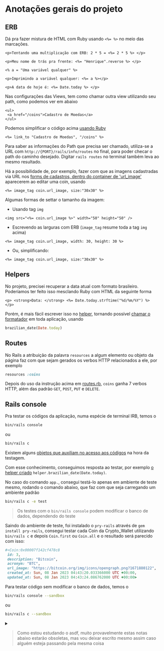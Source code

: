 # Anotações gerais do projeto

## ERB

Dá pra fazer mistura de HTML com Ruby usando `<%= %>` no meio das marcações.

```erb
<p>Tentando uma multiplicação com ERB: 2 * 5 = <%= 2 * 5 %> </p>

<p>Meu nome de trás pra frente: <%= "Henrique".reverse %> </p>

<% a = "Uma variável qualquer" %>

<p>Imprimindo a variável qualquer: <%= a %></p>

<p>A data de hoje é: <%= Date.today %> </p>
```

Nas configurações das Views, tem como chamar outra view utilizando seu path, como podemos ver em abaixo

```erb
<ul>
 <a href="/coins">Cadastro de Moedas</a>
</ul>
```

Podemos simplificar o código acima [usando Ruby][welcome_index]

```erb
<%= link_to "Cadastro de Moedas", "/coins" %>
```

Para saber as informações do Path que precisa ser chamado, utiliza-se a URL com `http://{PORT}/rails/info/routes` no final, para poder checar o path do caminho desejado. Digitar `rails routes` no terminal também leva ao mesmo resultado.

Há a possibilidade de, por exemplo, fazer com que as imagens cadastradas via URL nos [forms de cadastros, dentro do container de 'url_image'][form_erb] aparecerem ao editar uma coin, usando

```erb
<%= image_tag coin.url_image, size:"30x30" %>
```

Algumas formas de settar o tamanho da imagem:

- Usando tag `img`

```erb
<img src="<%= coin.url_image %>" width="50" height="50" />
```

- Escrevendo as larguras com ERB (`image_tag` resume toda a tag `img` acima)

```erb
<%= image_tag coin.url_image, width: 30, height: 30 %>
```

- Ou, simplificando:

```erb
<%= image_tag coin.url_image, size:"30x30" %>
```

## Helpers

No projeto, precisei recuperar a data atual com formato brasileiro. Poderíamos ter feito isso mesclando Ruby com HTML da seguinte forma

```erb
<p> <strong>Data: </strong> <%= Date.today.strftime("%d/%m/%Y") %> </p>
```

Porém, é mais fácil escrever isso no [helper][aplication_helper], tornando possível [chamar o formatador][welcome_index] em toda aplicação, usando

```ruby
brazilian_date(Date.today)
```

## Routes

No Rails a atribuição da palavra `resources` a algum elemento ou objeto da página faz com que sejam gerados os verbos HTTP relacionados a ele, por exemplo

```ruby
resources :coins
```

Depois do uso da instrução acima em [routes.rb][routes], `coins` ganha 7 verbos HTTP, além das padrão `GET`, `POST`, `PUT` e `DELETE`.

## Rails console

Pra testar os códigos da aplicação, numa espécie de terminal IRB, temos o

```bash
bin/rails console
```

ou

```bash
bin/rails c
```

Existem alguns [objetos que auxiliam no acesso aos códigos][rails_console_objects] na hora da testagem.

Com esse conhecimento, conseguimos resposta ao testar, por exemplo [o helper criado][aplication_helper] `helper.brazilian_date(Date.today)`.

No caso do comando `app.`, consegui testá-lo apenas em ambiente de teste mesmo, rodando o comando abaixo, que faz com que seja carregando um ambiente padrão

```bash
bin/rails c -e test
```

> Os testes com o `bin/rails console` podem modificar o banco de dados, dependendo do teste

Saindo do ambiente de teste, foi instalado o `pry-rails` através de `gem install pry-rails`, consegui testar cada Coin da Crypto_Wallet utilizando `bin/rails c` e depois `Coin.first` ou `Coin.all` e o resultado será parecido com isso:

```ruby
#<Coin:0x00007f142cf478c8
 id: 3,
 description: "Bitcoin",
 acronym: "BTC",
 url_image: "https://bitcoin.org/img/icons/opengraph.png?1671880122",
 created_at: Sun, 08 Jan 2023 04:43:20.033366000 UTC +00:00,
 updated_at: Sun, 08 Jan 2023 04:43:24.086762000 UTC +00:00>
```

Para testar código sem modificar o banco de dados, temos o

```bash
bin/rails console --sandbox
```

ou

```bash
bin/rails c --sandbox
```

<details>
<summary>

> Como estou estudando o asdf, muito provavelmente estas notas abaixo estarão obsoletas, mas vou deixar escrito mesmo assim caso alguém esteja passando pela mesma coisa

</summary>

### Atualização de Ruby

Algumas atualizações antes necessitam de upgrade do sistema inteiro e do [ruby-build][ruby-build] (caso seja o rbenv)

Pra atualizar a versão do Ruby usando rbenv é só digitar `rbenv uninstall` e seguir as instruçoes para desinstalar o ruby antigo

> Tive um erro dizendo que faltava o `libyaml` antes de atualizar o Ruby para o mais atual
> Depois de instalar o `libyaml`, rodei o comando pra instalar o Ruby novamente e rodei normalmente `rbenv install {VERSION}` e funcionou normalmente

Depois do problema resolvido, rodei `rbenv versions` pra conferir as versões do Ruby instaladas e vi que a versão anterior do Ruby ainda estava apontada. Rodando `rbenv global {VERSION}` e `rbenv local {VERSION}` para que a nova versão do Ruby fosse reconhecida. Depois disso tudo, mudamos a versão do Ruby no `Gemfile` e em `.ruby-version` e depois rodamos `bundle install` pra atualizar tudo

</details>

[rails_console_objects]: https://guides.rubyonrails.org/command_line.html#the-app-and-helper-objects
[aplication_helper]: app/../../app/helpers/application_helper.rb
[form_erb]: app/views/coins/../../../../app/views/coins/_form.html.erb
[welcome_index]: app/views/../../../app/views/welcome/index.html.erb
[routes]: app/config/../../../config/routes.rb
[ruby-build]: https://github.com/rbenv/ruby-build#installation
